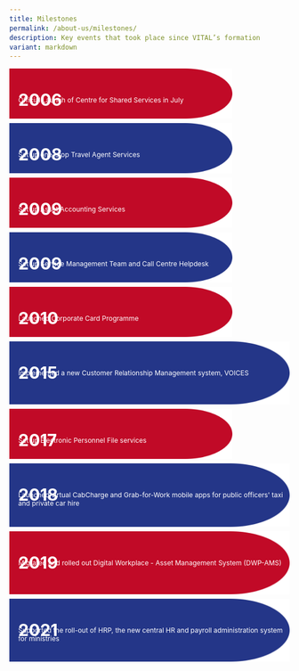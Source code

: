 ```yaml
---
title: Milestones
permalink: /about-us/milestones/
description: Key events that took place since VITAL’s formation
variant: markdown
---
```

<style>
	.container{
	position: relative;
	text-align: left;
	}
	
	.top-left{
	position: absolute;
	top: 8px;
	left: 16px;
	color: white;
	}
	
	.text-box{
	position: absolute;
	top: 37px;
	left: 16px;
	color: white;
	font-size: 12px;
	}
</style>
<div class="container">
	<img style="margin-bottom: 5px; height: 90px;" src="/images/overview/RedShape.png">
	<div class="top-left"><p style="font-size: 30px;"><b>2006</b></p></div>
	<div class="text-box"><p>Official Launch of Centre for Shared Services in July</p></div>
</div>
<div class="container">
	<img style="margin-bottom: 5px; height: 90px;" src="/images/overview/BlueShape.png">
	<div style="font-size: 30px;" class="top-left"><p><b>2008</b></p></div>
	<div class="text-box"><p>Set up one-stop Travel Agent Services</p></div>
</div>
<div class="container">
	<img style="margin-bottom: 5px; height: 90px;" src="/images/overview/RedShape.png">
	<div style="font-size: 30px;" class="top-left"><p><b>2009</b></p></div>
	<div class="text-box"><p>Set up Asset Accounting Services</p></div>
</div>
<div class="container">
	<img style="margin-bottom: 5px; height: 90px;" src="/images/overview/BlueShape.png">
	<div style="font-size: 30px;" class="top-left"><p><b>2009</b></p></div>
	<div class="text-box"><p>Set up Service Management Team and Call Centre Helpdesk</p></div>
</div>
<div class="container">
	<img style="margin-bottom: 5px; height: 90px;" src="/images/overview/RedShape.png">
	<div style="font-size: 30px;" class="top-left"><p><b>2010</b></p></div>
	<div class="text-box"><p>Launched Corporate Card Programme</p></div>
</div>
<div class="container">
	<img style="margin-bottom: 5px;" src="/images/overview/BlueShape.png">
	<div style="font-size: 30px;" class="top-left"><p><b>2015</b></p></div>
	<div class="text-box"><p>Implemented a new Customer Relationship Management system, VOICES</p></div>
</div>
<div class="container">
	<img style="margin-bottom: 5px; height: 90px;" src="/images/overview/RedShape.png">
	<div style="font-size: 30px;" class="top-left"><p><b>2017</b></p></div>
	<div class="text-box"><p>Set up Electronic Personnel File services</p></div>
</div>
<div class="container">
	<img style="margin-bottom: 5px;" src="/images/overview/BlueShape.png">
	<div style="font-size: 30px;" class="top-left"><p><b>2018</b></p></div>
	<div class="text-box"><p>Launched virtual CabCharge and Grab-for-Work mobile apps for public officers' taxi and private car hire</p></div>
</div>
<div class="container">
	<img style="margin-bottom: 5px;" src="/images/overview/RedShape.png">
	<div style="font-size: 30px;" class="top-left"><p><b>2019</b></p></div>
	<div class="text-box"><p>Migrated and rolled out Digital Workplace - Asset Management System (DWP-AMS)</p></div>
</div>
<div class="container">
	<img style="margin-bottom: 10px;" src="/images/overview/BlueShape.png">
	<div style="font-size: 30px;" class="top-left"><p><b>2021</b></p></div>
	<div class="text-box"><p>Supported the roll-out of HRP, the new central HR and payroll administration system for ministries</p></div>
</div>